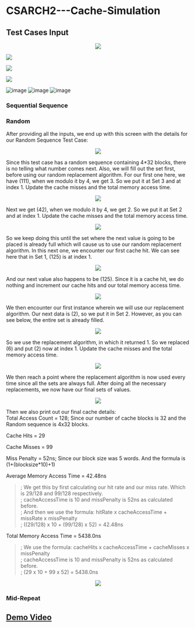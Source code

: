 # CSARCH2---Cache-Simulation
## Test Cases Input

<p align="center">
  <img src="https://github.com/Wads01/CSARCH2---Cache-Simulation/assets/130729389/15976dbc-8c9c-4e62-abb2-23ac747d170d" />
</p

<p align="center">
  <img src="https://github.com/Wads01/CSARCH2---Cache-Simulation/assets/130729389/5e7b0887-9d26-487e-b25b-ec615e84a5da" />
</p

<p align="center">
  <img src="https://github.com/Wads01/CSARCH2---Cache-Simulation/assets/130729389/15976dbc-8c9c-4e62-abb2-23ac747d170d" />
</p

<p align="center">
  <img src="https://github.com/Wads01/CSARCH2---Cache-Simulation/assets/130729389/15976dbc-8c9c-4e62-abb2-23ac747d170d" />
</p
 


![image](https://github.com/Wads01/CSARCH2---Cache-Simulation/assets/130729389/37cdce57-0551-444d-8847-996317f1bdf0)
![image](https://github.com/Wads01/CSARCH2---Cache-Simulation/assets/130729389/3dd30297-040f-4d6a-8e58-688a6c76d6d2)
![image](https://github.com/Wads01/CSARCH2---Cache-Simulation/assets/130729389/f1d65994-70fd-4b87-bcba-59bec9fe178c)

### Sequential Sequence

### Random
After providing all the inputs, we end up with this screen with the details for our Random Sequence Test Case:
<p align="center">
  <img src="https://github.com/Wads01/CSARCH2---Cache-Simulation/assets/98384276/35313679-ad15-49d7-8508-5879cec5989d" />
</p>

Since this test case has a random sequence containing 4*32 blocks, there is no telling what number comes next. Also, we will fill out the set first, before using our random replacement algorithm. For our first one here, we have (111), when we modulo it by 4, we get 3. So we put it at Set 3 and at index 1. Update the cache misses and the total memory access time.
<p align="center">
  <img src="https://github.com/Wads01/CSARCH2---Cache-Simulation/assets/98384276/e683ce09-ca4d-4de9-b996-66db1ad4d075" />
</p>

Next we get (42), when we modulo it by 4, we get 2. So we put it at Set 2 and at index 1. Update the cache misses and the total memory access time.
<p align="center">
  <img src="https://github.com/Wads01/CSARCH2---Cache-Simulation/assets/98384276/0986844c-249e-4dfd-ad28-c6ade4463061" />
</p>

So we keep doing this until the set where the next value is going to be placed is already full which will cause us to use our random replacement algorithm. In this next one, we encounter our first cache hit. We can see here that in Set 1, (125) is at index 1. 
<p align="center">
  <img src="https://github.com/Wads01/CSARCH2---Cache-Simulation/assets/98384276/0da95e6d-b55f-4401-84af-a1f91028b4b0" />
</p>

And our next value also happens to be (125). Since it is a cache hit, we do nothing and increment our cache hits and our total memory access time.
<p align="center">
  <img src="https://github.com/Wads01/CSARCH2---Cache-Simulation/assets/98384276/09e51455-6e4f-4ec4-b6ef-3a665bda1421" />
</p>

We then encounter our first instance wherein we will use our replacement algorithm. Our next data is (2), so we put it in Set 2. However, as you can see below, the entire set is already filled.
<p align="center">
  <img src="https://github.com/Wads01/CSARCH2---Cache-Simulation/assets/98384276/f77e7075-55ed-49e8-b313-28e266dc1b81" />
</p>

So we use the replacement algorithm, in which it returned 1. So we replaced (6) and put (2) now at index 1. Update the cache misses and the total memory access time.
<p align="center">
  <img src="https://github.com/Wads01/CSARCH2---Cache-Simulation/assets/98384276/320472a5-3819-475e-bb5d-4fec343dcda8" />
</p>

We then reach a point where the replacement algorithm is now used every time since all the sets are always full. After doing all the necessary replacements, we now have our final sets of values.
<p align="center">
  <img src="https://github.com/Wads01/CSARCH2---Cache-Simulation/assets/98384276/472dfe42-a342-4679-8f25-f97581f55e0d" />
</p>


Then we also print out our final cache details:<br>
Total Access Count = 128; Since our number of cache blocks is 32 and the Random sequence is 4x32 blocks.<be>

Cache Hits = 29<br>

Cache Misses = 99<br>

Miss Penalty = 52ns; Since our block size was 5 words. And the formula is (1+(blocksize*10)+1)<br>

Average Memory Access Time = 42.48ns<br>
>; We get this by first calculating our hit rate and our miss rate. Which is 29/128 and 99/128 respectively.<br>
>; cacheAccessTime is 10 and missPenalty is 52ns as calculated before.<br>
>; And then we use the formula: hitRate x cacheAccessTime + missRate x missPenalty<br>
>; ((29/128) x 10 + (99/128) x 52) = 42.48ns<br>

Total Memory Access Time = 5438.0ns<br>
>; We use the formula: cacheHits x cacheAccessTime + cacheMisses x missPenalty<br>
>; cacheAccessTime is 10 and missPenalty is 52ns as calculated before.<br>
>; (29 x 10 + 99 x 52) = 5438.0ns<br>
 <p align="center">
  <img src="https://github.com/Wads01/CSARCH2---Cache-Simulation/assets/98384276/6d2647c7-73e6-4901-8b00-543f2d4854b1" />
</p>


### Mid-Repeat
  
## [Demo Video](https://www.youtube.com/watch?v=3pEerq1uPlE)
